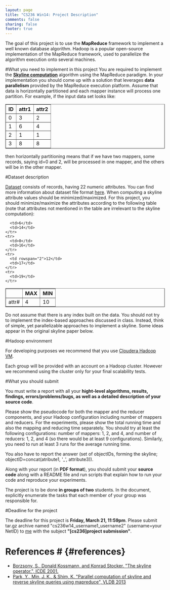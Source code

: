 ```yaml
---
layout: page
title: "CS236 Win14: Project Description"
comments: false
sharing: false
footer: true
---
```

The goal of this project is to use the **MapReduce** framework to implement a well known database algorithm.
Hadoop is a popular open-source implementation of the MapReduce framework, used to parallelize the algorithm execution onto several machines.

#What you need to implement in this project
You are required to implement the [**Skyline computation**](#references) algorithm using the MapReduce paradigm.
In your implementation you should come up with a solution that leverages **data parallelism** provided by the MapReduce execution platform. Assume that data is horizontally partitioned 
and each mapper instance will process one partition. For example, if the input data set looks like:

<table border="1">
  <thead>
    <tr>
      <th>ID</th>
      <th>attr1</th>
      <th>attr2</th>
    </tr>
  </thead>
  <tbody>
    <tr>
      <td>0</td>
      <td>3</td>
      <td>2</td>
    </tr>
    <tr>
      <td>1</td>
      <td>6</td>
      <td>4</td>
    </tr>
    <tr>
      <td>2</td>
      <td>1</td>
      <td>1</td>
    </tr>
    <tr>
      <td>3</td>
      <td>8</td>
      <td>8</td>
    </tr>
  </tbody>
</table>

then horizontally partitioning means that if we have two mappers, some records, saying id=0 and 2, will be processed in one mapper, and the others will be in the other mapper.

#Dataset description

[Dataset](/files/gsod_aggregated.tar.gz) consists of records, having 22 numeric attributes. You can find more information about dataset file format [here](/files/gsod_readme.txt). When computing a skyline attribute values should be minimized/maximized. For this project,
you should minimize/maximize the attributes according to the following table (note that attributes not mentioned in the table are irrelevant to the skyline computation):  

<table border="1">
 <thead>
    <tr>
      <th>&nbsp;</th>
      <th>MAX</th>
      <th>MIN</th>
    </tr>
  </thead>
  <tbody>
    <tr>
      <td rowspan="5">attr#</td>
      <td>4</td>
      <td>10</td>
    </tr>
    <tr>
      
      <td>6</td>
      <td>14</td>
    </tr>
    <tr>
      <td>8</td>
      <td>16</td>
    </tr>
    <tr>
      <td rowspan="2">12</td>
      <td>17</td>
    </tr>
    <tr>
      <td>19</td>
    </tr>
  </tbody>
</table>

Do not assume that there is any index built on the data. You should not try to implement the index-based approaches discussed in class. Instead, think of simple, yet parallelizable
approaches to implement a skyline. Some ideas appear in the original skyline paper below.

#Hadoop environment

For developing purposes we recommend that you use [Cloudera Hadoop VM](https://ccp.cloudera.com/display/SUPPORT/Cloudera's+Hadoop+Demo+VM+for+CDH4).

Each group will be provided with an account on a Hadoop cluster. However we recommend using the cluster only for your final scalability tests.

#What you should submit

You must write a report with all your **hight-level algorithms, results, findings, errors/problems/bugs, as well as a detailed description of your source code**.

Please show the pseudocode for both the mapper and the reducer components, and your Hadoop configuration including number of mappers and reducers. For the experiments, please 
show the total running time and also the mapping and reducing time separately. You should try at least the following configurations: number of mappers: 1, 2, and 4, and 
number of reducers: 1, 2, and 4 (so there would be at least 9 configurations). Similarly, you need to run at least 3 runs for the average running time.

You also have to report the answer (set of objectIDs, forming the skyline; objectID=concat(atribute1, '_', attribute3)).

Along with your report (in **PDF format**), you should submit your **source code** along with a README file and run scripts that explain how to run your code and reproduce your experiments.

The project is to be done **in groups of two** students. In the document, explicitly enumerate the tasks that each member of your group was responsible for.

#Deadline for the project

The deadline for this project is **Friday, March 21, 11:59pm**. Please submit tar.gz archive named "cs236w14_username1_username2" (username=your NetID) to [me](/#contacts)  with the subject **"[cs236]project submission"**.

# References # {#references}
- [Borzsony, S., Donald Kossmann, and Konrad Stocker. "The skyline operator.", ICDE 2001.](http://ieeexplore.ieee.org/xpls/abs_all.jsp?arnumber=914855)
- [Park, Y., Min, J. K., & Shim, K. "Parallel computation of skyline and reverse skyline queries using mapreduce", VLDB 2013](http://dl.acm.org/citation.cfm?id=2556580)